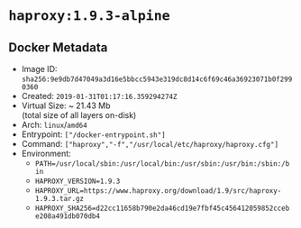 # `haproxy:1.9.3-alpine`

## Docker Metadata

- Image ID: `sha256:9e9db7d47049a3d16e5bbcc5943e319dc8d14c6f69c46a36923071b0f2990360`
- Created: `2019-01-31T01:17:16.359294274Z`
- Virtual Size: ~ 21.43 Mb  
  (total size of all layers on-disk)
- Arch: `linux`/`amd64`
- Entrypoint: `["/docker-entrypoint.sh"]`
- Command: `["haproxy","-f","/usr/local/etc/haproxy/haproxy.cfg"]`
- Environment:
  - `PATH=/usr/local/sbin:/usr/local/bin:/usr/sbin:/usr/bin:/sbin:/bin`
  - `HAPROXY_VERSION=1.9.3`
  - `HAPROXY_URL=https://www.haproxy.org/download/1.9/src/haproxy-1.9.3.tar.gz`
  - `HAPROXY_SHA256=d22cc11658b790e2da46cd19e7fbf45c456412059852ccebe208a491db070db4`
